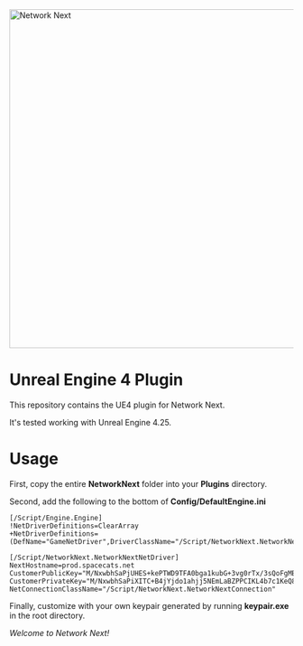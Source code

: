 <img src="https://static.wixstatic.com/media/799fd4_0512b6edaeea4017a35613b4c0e9fc0b~mv2.jpg/v1/fill/w_1200,h_140,al_c,q_80,usm_0.66_1.00_0.01/networknext_logo_colour_black_RGB_tightc.jpg" alt="Network Next" width="600"/>

<br>

# Unreal Engine 4 Plugin

This repository contains the UE4 plugin for Network Next.

It's tested working with Unreal Engine 4.25.

# Usage

First, copy the entire **NetworkNext** folder into your **Plugins** directory.

Second, add the following to the bottom of **Config/DefaultEngine.ini**

    [/Script/Engine.Engine]
    !NetDriverDefinitions=ClearArray
    +NetDriverDefinitions=   (DefName="GameNetDriver",DriverClassName="/Script/NetworkNext.NetworkNextNetDriver",DriverClassNameFallback="/Script/NetworkNext.NetworkNextNetDriver")

    [/Script/NetworkNext.NetworkNextNetDriver]
    NextHostname=prod.spacecats.net
    CustomerPublicKey="M/NxwbhSaPjUHES+kePTWD9TFA0bga1kubG+3vg0rTx/3sQoFgMB1w=="
    CustomerPrivateKey="M/NxwbhSaPiXITC+B4jYjdo1ahjj5NEmLaBZPPCIKL4b7c1KeQ8hq9QcRL6R49NYP1MUDRuBrWS5sb7e+DStPH/exCgWAwHX"
    NetConnectionClassName="/Script/NetworkNext.NetworkNextConnection"

Finally, customize with your own keypair generated by running **keypair.exe** in the root directory.

*Welcome to Network Next!*

